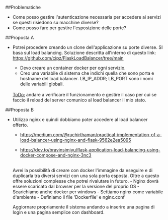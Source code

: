 ##Problematiche
- Come posso gestire l'autenticazione necessaria per accedere ai servizi se questi risiedono su macchine diverse?
- Come posso fare per gestire l'esposizione delle porte?

##Proposta A
- Potrei procedere creando un clone dell'applicazione su porte diverse. SI basa sul load balancing.
  Soluzione descritta all'interno di questo link: https://github.com/cipz/FlaskLoadBalancer/tree/main
  - Devo creare un container docker per ogni servizio. 
  - Creo una variabile di sistema che indichi quella che sono porta e hostname del load balancer.
  LB_IP_ADDR; LB_PORT sono i nomi delle variabili globali.
  
  <br>
  <u>ToDo:</u> andare a verificare il funzionamento e gestire il caso per cui se faccio il reload del server 
  comunico al load balancer il mio stato. 

##Proposta B
- Utilizzo nginx e quindi dobbiamo poter accedere al load balancer offerto.
  - https://medium.com/@ruchirthaman/practical-implementation-of-a-load-balancer-using-nginx-and-flask-9562e2ea5095
  
  - https://dev.to/bravinsimiyu/flask-application-load-balancing-using-docker-compose-and-nginx-3nc3 
  <br>
  Avrei la possibilità di creare con docker l'immagine da eseguire e di duplicarla tra diversi servizi con una sola porta esposta.
  Oltre a questo offre soluzioni complesse che potrei rivalutare in futuro.
    - Nginx dovrà essere scaricato dal browser per la versione del proprio OS
    - Scarichiamo anche docker per windows
    - Settiamo nginx come variabile d'ambiente
    - Definiamo il file 'Dockerfile' e nginx.conf
  
  Aggiornare propriamente il sistema andando a inserire una pagina di login 
  e una pagina semplice con dashboard.